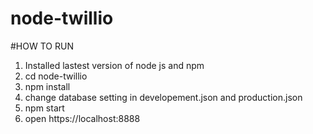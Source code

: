 # node-twillio
#HOW TO RUN

1. Installed lastest version of node js and npm
2. cd node-twillio
3.  npm install
4. change database setting in developement.json and production.json
5. npm start
6. open https://localhost:8888
